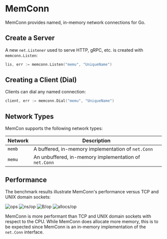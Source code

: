 # MemConn
MemConn provides named, in-memory network connections for Go.

## Create a Server
A new `net.Listener` used to serve HTTP, gRPC, etc. is created with
`memconn.Listen`:

```go
lis, err := memconn.Listen("memu", "UniqueName")
```

## Creating a Client (Dial)
Clients can dial any named connection:

```go
client, err := memconn.Dial("memu", "UniqueName")
```

## Network Types
MemCon supports the following network types:

| Network | Description |
|---------|-------------|
| `memb`  | A buffered, in-memory implementation of `net.Conn` |
| `memu`  | An unbuffered, in-memory implementation of `net.Conn` |

## Performance
The benchmark results illustrate MemConn's performance versus TCP
and UNIX domain sockets:

![ops](https://imgur.com/o8mXla6.png "Ops (Larger is Better)")
![ns/op](https://imgur.com/8YvPmMU.png "Nanoseconds/Op (Smaller is Better)")
![B/op](https://imgur.com/vQSfIR2.png "Bytes/Op (Smaller is Better)")
![allocs/op](https://imgur.com/k263257.png "Allocs/Op (Smaller is Better)")

MemConn is more performant than TCP and UNIX domain sockets with respect
to the CPU. While MemConn does allocate more memory, this is to be expected
since MemConn is an in-memory implementation of the `net.Conn` interface.
